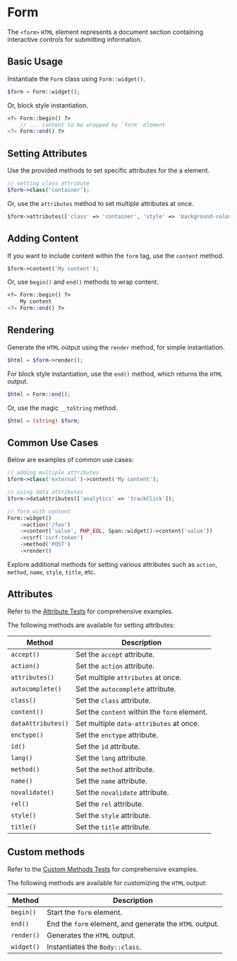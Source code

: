 # Form

The `<form>` `HTML` element represents a document section containing interactive controls for submitting information.

## Basic Usage

Instantiate the `Form` class using `Form::widget()`.

```php
$form = Form::widget();
```

Or, block style instantiation.

```php
<?= Form::begin() ?>
    // ... content to be wrapped by `form` element
<?= Form::end() ?>
```

## Setting Attributes

Use the provided methods to set specific attributes for the a element.

```php
// setting class attribute
$form->class('container');
```

Or, use the `attributes` method to set multiple attributes at once.

```php
$form->attributes(['class' => 'container', 'style' => 'background-color: #eee;']);
```

## Adding Content

If you want to include content within the `form` tag, use the `content` method.

```php
$form->content('My content');
```

Or, use `begin()` and `end()` methods to wrap content.

```php
<?= Form::begin() ?>
    My content
<?= Form::end() ?>
```

## Rendering

Generate the `HTML` output using the `render` method, for simple instantiation. 

```php
$html = $form->render();
```

For block style instantiation, use the `end()` method, which returns the `HTML` output.

```php
$html = Form::end();
```

Or, use the magic `__toString` method.

```php
$html = (string) $form;
```

## Common Use Cases

Below are examples of common use cases:

```php
// adding multiple attributes
$form->class('external')->content('My content');

// using data attributes
$form->dataAttributes(['analytics' => 'trackClick']);

// form with content
Form::widget()
    ->action('/foo')
    ->content('value', PHP_EOL, Span::widget()->content('value'))
    ->csrf('csrf-token')
    ->method('POST')
    ->render()
```

Explore additional methods for setting various attributes such as `action`, `method`, `name`, `style`, `title`, etc.

## Attributes

Refer to the [Attribute Tests](https://github.com/php-forge/html/blob/main/tests/Form/AttributeTest.php) for
comprehensive examples.

The following methods are available for setting attributes:

| Method            | Description                                                                                      |
| ----------------- | ------------------------------------------------------------------------------------------------ |
| `accept()`        | Set the `accept` attribute.                                                                      |
| `action()`        | Set the `action` attribute.                                                                      |
| `attributes()`    | Set multiple `attributes` at once.                                                               |
| `autocomplete()`  | Set the `autocomplete` attribute.                                                                |
| `class()`         | Set the `class` attribute.                                                                       |
| `content()`       | Set the `content` within the `form` element.                                                     |
| `dataAttributes()`| Set multiple `data-attributes` at once.                                                          |
| `enctype()`       | Set the `enctype` attribute.                                                                     |
| `id()`            | Set the `id` attribute.                                                                          |
| `lang()`          | Set the `lang` attribute.                                                                        |
| `method()`        | Set the `method` attribute.                                                                      |
| `name()`          | Set the `name` attribute.                                                                        |
| `novalidate()`    | Set the `novalidate` attribute.                                                                  |
| `rel()`           | Set the `rel` attribute.                                                                         |
| `style()`         | Set the `style` attribute.                                                                       |
| `title()`         | Set the `title` attribute.                                                                       |

## Custom methods

Refer to the [Custom Methods Tests](https://github.com/php-forge/html/blob/main/tests/Form/CustomMethodTest.php) for
comprehensive examples.

The following methods are available for customizing the `HTML` output:

| Method    | Description                                                                                              |
| --------- | -------------------------------------------------------------------------------------------------------- |
| `begin() `| Start the `form` element.                                                                                |
| `end()`   | End the `form` element, and generate the `HTML` output.                                                  |
| `render()`| Generates the `HTML` output.                                                                             |
| `widget()`| Instantiates the `Body::class`.                                                                          |
